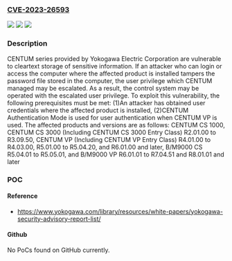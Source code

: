 ### [CVE-2023-26593](https://cve.mitre.org/cgi-bin/cvename.cgi?name=CVE-2023-26593)
![](https://img.shields.io/static/v1?label=Product&message=CENTUM%20series&color=blue)
![](https://img.shields.io/static/v1?label=Version&message=CENTUM%20CS%201000%2C%20CENTUM%20CS%203000%20(Including%20CENTUM%20CS%203000%20Entry%20Class)%20R2.01.00%20to%20R3.09.50%2C%20CENTUM%20VP%20(Including%20CENTUM%20VP%20Entry%20Class)%20R4.01.00%20to%20R4.03.00%2C%20R5.01.00%20to%20R5.04.20%2C%20and%20R6.01.00%20and%20later%2C%20B%2FM9000%20CS%20R5.04.01%20to%20R5.05.01%2C%20and%20B%2FM9000%20VP%20R6.01.01%20to%20R7.04.51%20and%20R8.01.01%20and%20later%20&color=brightgreen)
![](https://img.shields.io/static/v1?label=Vulnerability&message=Cleartext%20storage%20of%20sensitive%20information&color=brightgreen)

### Description

CENTUM series provided by Yokogawa Electric Corporation are vulnerable to cleartext storage of sensitive information. If an attacker who can login or access the computer where the affected product is installed tampers the password file stored in the computer, the user privilege which CENTUM managed may be escalated. As a result, the control system may be operated with the escalated user privilege. To exploit this vulnerability, the following prerequisites must be met: (1)An attacker has obtained user credentials where the affected product is installed, (2)CENTUM Authentication Mode is used for user authentication when CENTUM VP is used. The affected products and versions are as follows: CENTUM CS 1000, CENTUM CS 3000 (Including CENTUM CS 3000 Entry Class) R2.01.00 to R3.09.50, CENTUM VP (Including CENTUM VP Entry Class) R4.01.00 to R4.03.00, R5.01.00 to R5.04.20, and R6.01.00 and later, B/M9000 CS R5.04.01 to R5.05.01, and B/M9000 VP R6.01.01 to R7.04.51 and R8.01.01 and later

### POC

#### Reference
- https://www.yokogawa.com/library/resources/white-papers/yokogawa-security-advisory-report-list/

#### Github
No PoCs found on GitHub currently.

